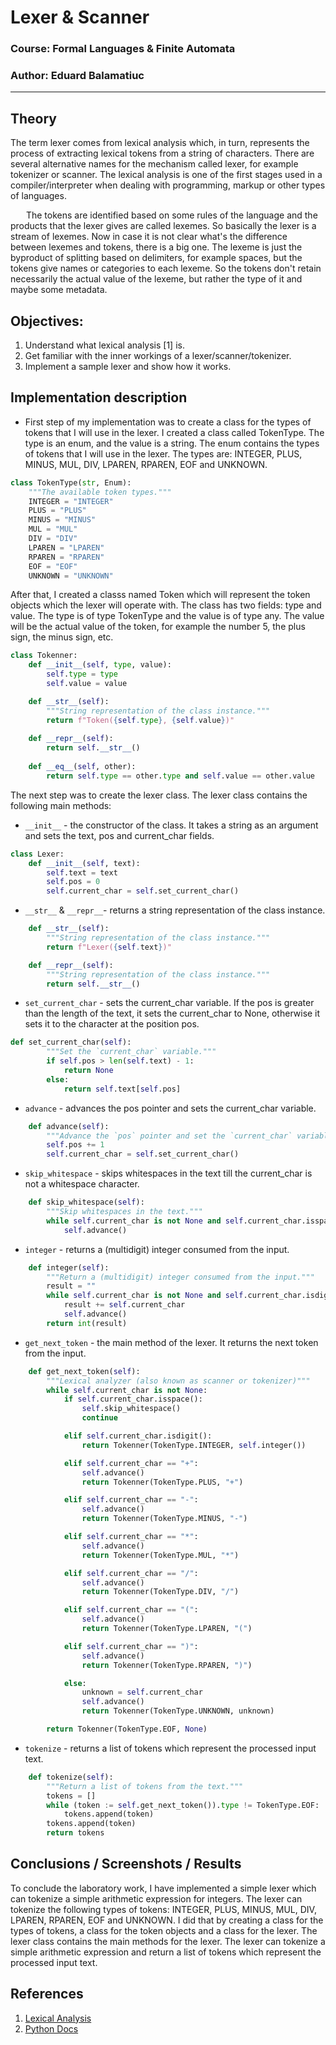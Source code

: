 # Lexer & Scanner

### Course: Formal Languages & Finite Automata
### Author: Eduard Balamatiuc

----

## Theory
The term lexer comes from lexical analysis which, in turn, represents the process of extracting lexical tokens from a string of characters. There are several alternative names for the mechanism called lexer, for example tokenizer or scanner. The lexical analysis is one of the first stages used in a compiler/interpreter when dealing with programming, markup or other types of languages.

    The tokens are identified based on some rules of the language and the products that the lexer gives are called lexemes. So basically the lexer is a stream of lexemes. Now in case it is not clear what's the difference between lexemes and tokens, there is a big one. The lexeme is just the byproduct of splitting based on delimiters, for example spaces, but the tokens give names or categories to each lexeme. So the tokens don't retain necessarily the actual value of the lexeme, but rather the type of it and maybe some metadata.


## Objectives:
1. Understand what lexical analysis [1] is.
2. Get familiar with the inner workings of a lexer/scanner/tokenizer.
3. Implement a sample lexer and show how it works.

## Implementation description

- First step of my implementation was to create a class for the types of tokens that I will use in the lexer. I created a class called TokenType. The type is an enum, and the value is a string. The enum contains the types of tokens that I will use in the lexer. The types are: INTEGER, PLUS, MINUS, MUL, DIV, LPAREN, RPAREN, EOF and UNKNOWN.

```python
class TokenType(str, Enum):
    """The available token types."""
    INTEGER = "INTEGER"
    PLUS = "PLUS"
    MINUS = "MINUS"
    MUL = "MUL"
    DIV = "DIV"
    LPAREN = "LPAREN"
    RPAREN = "RPAREN"
    EOF = "EOF"
    UNKNOWN = "UNKNOWN"
```
After that, I created a classs named Token which will represent the token objects which the lexer will operate with. The class has two fields: type and value. The type is of type TokenType and the value is of type any. The value will be the actual value of the token, for example the number 5, the plus sign, the minus sign, etc.

```python
class Tokenner:
    def __init__(self, type, value):
        self.type = type
        self.value = value

    def __str__(self):
        """String representation of the class instance."""
        return f"Token({self.type}, {self.value})"
    
    def __repr__(self):
        return self.__str__()
    
    def __eq__(self, other):
        return self.type == other.type and self.value == other.value
```

The next step was to create the lexer class. The lexer class contains the following main methods:

- `__init__` - the constructor of the class. It takes a string as an argument and sets the text, pos and current_char fields.
```python
class Lexer:
    def __init__(self, text):
        self.text = text
        self.pos = 0
        self.current_char = self.set_current_char()
```

- `__str__` & `__repr__`- returns a string representation of the class instance.
```python
    def __str__(self):
        """String representation of the class instance."""
        return f"Lexer({self.text})"

    def __repr__(self):
        """String representation of the class instance."""
        return self.__str__()
```

- `set_current_char` - sets the current_char variable. If the pos is greater than the length of the text, it sets the current_char to None, otherwise it sets it to the character at the position pos.
```python
def set_current_char(self):
        """Set the `current_char` variable."""
        if self.pos > len(self.text) - 1:
            return None
        else:
            return self.text[self.pos]
```

- `advance` - advances the pos pointer and sets the current_char variable.
```python
    def advance(self):
        """Advance the `pos` pointer and set the `current_char` variable."""
        self.pos += 1
        self.current_char = self.set_current_char()
```

- `skip_whitespace` - skips whitespaces in the text till the current_char is not a whitespace character.
```python
    def skip_whitespace(self):
        """Skip whitespaces in the text."""
        while self.current_char is not None and self.current_char.isspace():
            self.advance()
```

- `integer` - returns a (multidigit) integer consumed from the input.
```python
    def integer(self):
        """Return a (multidigit) integer consumed from the input."""
        result = ""
        while self.current_char is not None and self.current_char.isdigit():
            result += self.current_char
            self.advance()
        return int(result)
```

- `get_next_token` - the main method of the lexer. It returns the next token from the input.
```python
    def get_next_token(self):
        """Lexical analyzer (also known as scanner or tokenizer)"""
        while self.current_char is not None:
            if self.current_char.isspace():
                self.skip_whitespace()
                continue

            elif self.current_char.isdigit():
                return Tokenner(TokenType.INTEGER, self.integer())

            elif self.current_char == "+":
                self.advance()
                return Tokenner(TokenType.PLUS, "+")

            elif self.current_char == "-":
                self.advance()
                return Tokenner(TokenType.MINUS, "-")

            elif self.current_char == "*":
                self.advance()
                return Tokenner(TokenType.MUL, "*")

            elif self.current_char == "/":
                self.advance()
                return Tokenner(TokenType.DIV, "/")

            elif self.current_char == "(":
                self.advance()
                return Tokenner(TokenType.LPAREN, "(")

            elif self.current_char == ")":
                self.advance()
                return Tokenner(TokenType.RPAREN, ")")

            else:
                unknown = self.current_char
                self.advance()
                return Tokenner(TokenType.UNKNOWN, unknown)

        return Tokenner(TokenType.EOF, None)
```

- `tokenize` - returns a list of tokens which represent the processed input text.
```python
    def tokenize(self):
        """Return a list of tokens from the text."""
        tokens = []
        while (token := self.get_next_token()).type != TokenType.EOF:
            tokens.append(token)
        tokens.append(token)
        return tokens
```

## Conclusions / Screenshots / Results
To conclude the laboratory work, I have implemented a simple lexer which can tokenize a simple arithmetic expression for integers. The lexer can tokenize the following types of tokens: INTEGER, PLUS, MINUS, MUL, DIV, LPAREN, RPAREN, EOF and UNKNOWN. I did that by creating a class for the types of tokens, a class for the token objects and a class for the lexer. The lexer class contains the main methods for the lexer. The lexer can tokenize a simple arithmetic expression and return a list of tokens which represent the processed input text.

## References
1. [Lexical Analysis](https://en.wikipedia.org/wiki/Lexical_analysis)
2. [Python Docs](https://www.python.org/doc/)